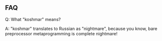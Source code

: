## FAQ

Q: What "koshmar" means?

A: "koshmar" translates to Russian as "nightmare", because you know, bare preprocessor metaprogramming is complete nightmare!
